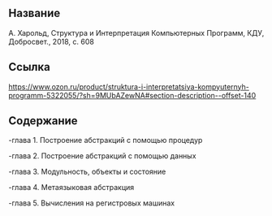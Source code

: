 ## Название

А. Харольд, Структура и Интерпретация Компьютерных Программ, КДУ, Добросвет., 2018, с. 608

## Ссылка
https://www.ozon.ru/product/struktura-i-interpretatsiya-kompyuternyh-programm-5322055/?sh=9MUbAZewNA#section-description--offset-140

## Содержание
-глава 1. Построение абстракций с помощью процедур

-глава 2. Построение абстракций с помощью данных

-глава 3. Модульность, объекты и состояние 

-глава 4. Метаязыковая абстракция

-глава 5. Вычисления на регистровых машинах


